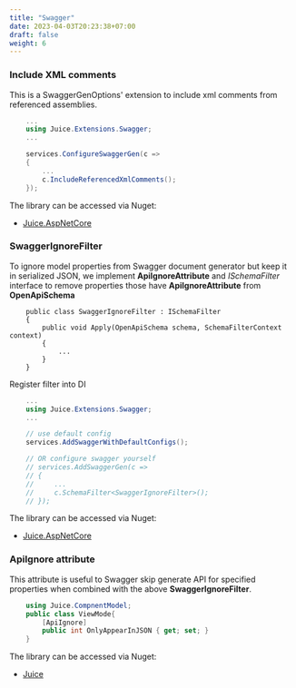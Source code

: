 ```yaml
---
title: "Swagger"
date: 2023-04-03T20:23:38+07:00
draft: false
weight: 6
---
```


### Include XML comments

This is a SwaggerGenOptions' extension to include xml comments from referenced assemblies.

```csharp {linenos=false,hl_lines=[2,8],linenostart=1}
    ...
    using Juice.Extensions.Swagger;
    ...

    services.ConfigureSwaggerGen(c =>
    {
        ...
        c.IncludeReferencedXmlComments();
    });
```
The library can be accessed via Nuget:
- [Juice.AspNetCore](https://www.nuget.org/packages/Juice.AspNetCore)

### SwaggerIgnoreFilter

To ignore model properties from Swagger document generator but keep it in serialized JSON, 
we implement **ApiIgnoreAttribute** and *ISchemaFilter* interface to remove properties
those have **ApiIgnoreAttribute** from **OpenApiSchema**

```
    public class SwaggerIgnoreFilter : ISchemaFilter
    {
        public void Apply(OpenApiSchema schema, SchemaFilterContext context)
        {
            ...
        }
    }
```

Register filter into DI
```csharp {linenos=false,hl_lines=[2,6,12],linenostart=1}
    ...
    using Juice.Extensions.Swagger;
    ...

    // use default config
    services.AddSwaggerWithDefaultConfigs();

    // OR configure swagger yourself
    // services.AddSwaggerGen(c =>
    // {
    //     ...
    //     c.SchemaFilter<SwaggerIgnoreFilter>();
    // });
```
The library can be accessed via Nuget:
- [Juice.AspNetCore](https://www.nuget.org/packages/Juice.AspNetCore)

### ApiIgnore attribute
This attribute is useful to Swagger skip generate API for specified properties when combined with the above **SwaggerIgnoreFilter**.

```csharp {linenos=false,hl_lines=[1,3],linenostart=1}
    using Juice.CompnentModel;
    public class ViewMode{
        [ApiIgnore]
        public int OnlyAppearInJSON { get; set; }
    }
```

The library can be accessed via Nuget:
- [Juice](https://www.nuget.org/packages/Juice.AspNetCore)
